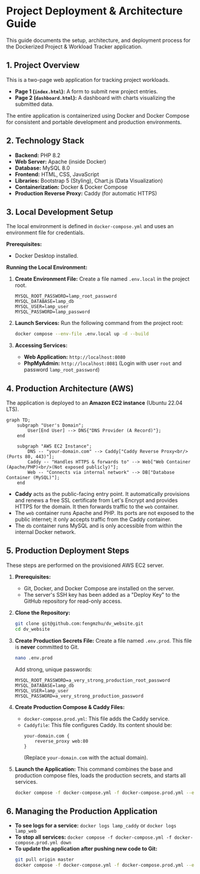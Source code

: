 # Project Deployment & Architecture Guide

This guide documents the setup, architecture, and deployment process for the Dockerized Project & Workload Tracker application.

## 1. Project Overview

This is a two-page web application for tracking project workloads.
- **Page 1 (`index.html`):** A form to submit new project entries.
- **Page 2 (`dashboard.html`):** A dashboard with charts visualizing the submitted data.

The entire application is containerized using Docker and Docker Compose for consistent and portable development and production environments.

## 2. Technology Stack

- **Backend:** PHP 8.2
- **Web Server:** Apache (inside Docker)
- **Database:** MySQL 8.0
- **Frontend:** HTML, CSS, JavaScript
- **Libraries:** Bootstrap 5 (Styling), Chart.js (Data Visualization)
- **Containerization:** Docker & Docker Compose
- **Production Reverse Proxy:** Caddy (for automatic HTTPS)

## 3. Local Development Setup

The local environment is defined in `docker-compose.yml` and uses an environment file for credentials.

**Prerequisites:**
- Docker Desktop installed.

**Running the Local Environment:**

1.  **Create Environment File:** Create a file named `.env.local` in the project root.
    ```
    MYSQL_ROOT_PASSWORD=lamp_root_password
    MYSQL_DATABASE=lamp_db
    MYSQL_USER=lamp_user
    MYSQL_PASSWORD=lamp_password
    ```

2.  **Launch Services:** Run the following command from the project root:
    ```bash
    docker compose --env-file .env.local up -d --build
    ```

3.  **Accessing Services:**
    - **Web Application:** `http://localhost:8080`
    - **PhpMyAdmin:** `http://localhost:8081` (Login with user `root` and password `lamp_root_password`)

## 4. Production Architecture (AWS)

The application is deployed to an **Amazon EC2 instance** (Ubuntu 22.04 LTS).

```mermaid
graph TD;
    subgraph "User's Domain";
        User[End User] --> DNS{"DNS Provider (A Record)"};
    end

    subgraph "AWS EC2 Instance";
        DNS -- "your-domain.com" --> Caddy["Caddy Reverse Proxy<br/>(Ports 80, 443)"];
        Caddy -- "Handles HTTPS & forwards to" --> Web["Web Container (Apache/PHP)<br/>(Not exposed publicly)"];
        Web -- "Connects via internal network" --> DB["Database Container (MySQL)"];
    end
```

- **Caddy** acts as the public-facing entry point. It automatically provisions and renews a free SSL certificate from Let's Encrypt and provides HTTPS for the domain. It then forwards traffic to the `web` container.
- The `web` container runs Apache and PHP. Its ports are not exposed to the public internet; it only accepts traffic from the Caddy container.
- The `db` container runs MySQL and is only accessible from within the internal Docker network.

## 5. Production Deployment Steps

These steps are performed on the provisioned AWS EC2 server.

1.  **Prerequisites:**
    - Git, Docker, and Docker Compose are installed on the server.
    - The server's SSH key has been added as a "Deploy Key" to the GitHub repository for read-only access.

2.  **Clone the Repository:**
    ```bash
    git clone git@github.com:fengmzhu/dv_website.git
    cd dv_website
    ```

3.  **Create Production Secrets File:**
    Create a file named `.env.prod`. This file is **never** committed to Git.
    ```bash
    nano .env.prod
    ```
    Add strong, unique passwords:
    ```
    MYSQL_ROOT_PASSWORD=a_very_strong_production_root_password
    MYSQL_DATABASE=lamp_db
    MYSQL_USER=lamp_user
    MYSQL_PASSWORD=a_very_strong_production_password
    ```

4.  **Create Production Compose & Caddy Files:**
    - `docker-compose.prod.yml`: This file adds the Caddy service.
    - `Caddyfile`: This file configures Caddy. Its content should be:
      ```
      your-domain.com {
          reverse_proxy web:80
      }
      ```
      (Replace `your-domain.com` with the actual domain).

5.  **Launch the Application:**
    This command combines the base and production compose files, loads the production secrets, and starts all services.
    ```bash
    docker compose -f docker-compose.yml -f docker-compose.prod.yml --env-file .env.prod up -d --build
    ```

## 6. Managing the Production Application

- **To see logs for a service:**
  `docker logs lamp_caddy` or `docker logs lamp_web`
- **To stop all services:**
  `docker compose -f docker-compose.yml -f docker-compose.prod.yml down`
- **To update the application after pushing new code to Git:**
  ```bash
  git pull origin master
  docker compose -f docker-compose.yml -f docker-compose.prod.yml --env-file .env.prod up -d --build
  ``` 